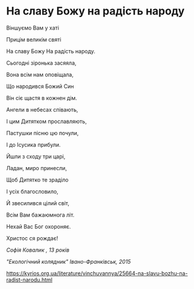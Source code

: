 На славу Божу на радість народу
================================================================

Віншуємо Вам у хаті

Прицім великім святі

На славу Божу На радість народу.

Сьогодні зіронька засяяла,

Вона всім нам оповіщала,

Що народився Божий Син

Він сіє щастя в кожнен дім.

Ангели в небесах співають,

І цим Дитятком прославляють,

Пастушки пісню цю почули,

І до Ісусика прибули.

Йшли з сходу три царі,

Ладан, миро принесли,

Щоб Дитятко те зраділо

І усіх благословило,

Й звесилився цілий світ,

Всім Вам бажаюмнога літ.

Нехай Вас Бог охороняє.

Христос ся рождає!

  

 _Софія Ковалик , 13 років_

 _"Екологічний колядник" Івано-Франківськ, 2015_

  


https://kyrios.org.ua/literature/vinchuvannya/25664-na-slavu-bozhu-na-radist-narodu.html
